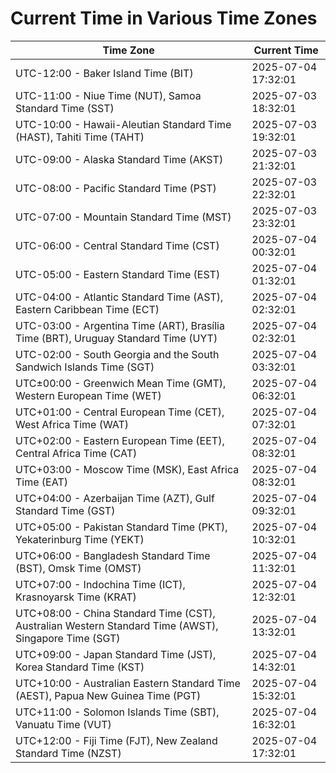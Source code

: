 # Current Time in Various Time Zones

| Time Zone | Current Time |
|-----------|--------------|
| UTC-12:00 - Baker Island Time (BIT) | 2025-07-04 17:32:01 |
| UTC-11:00 - Niue Time (NUT), Samoa Standard Time (SST) | 2025-07-03 18:32:01 |
| UTC-10:00 - Hawaii-Aleutian Standard Time (HAST), Tahiti Time (TAHT) | 2025-07-03 19:32:01 |
| UTC-09:00 - Alaska Standard Time (AKST) | 2025-07-03 21:32:01 |
| UTC-08:00 - Pacific Standard Time (PST) | 2025-07-03 22:32:01 |
| UTC-07:00 - Mountain Standard Time (MST) | 2025-07-03 23:32:01 |
| UTC-06:00 - Central Standard Time (CST) | 2025-07-04 00:32:01 |
| UTC-05:00 - Eastern Standard Time (EST) | 2025-07-04 01:32:01 |
| UTC-04:00 - Atlantic Standard Time (AST), Eastern Caribbean Time (ECT) | 2025-07-04 02:32:01 |
| UTC-03:00 - Argentina Time (ART), Brasília Time (BRT), Uruguay Standard Time (UYT) | 2025-07-04 02:32:01 |
| UTC-02:00 - South Georgia and the South Sandwich Islands Time (SGT) | 2025-07-04 03:32:01 |
| UTC±00:00 - Greenwich Mean Time (GMT), Western European Time (WET) | 2025-07-04 06:32:01 |
| UTC+01:00 - Central European Time (CET), West Africa Time (WAT) | 2025-07-04 07:32:01 |
| UTC+02:00 - Eastern European Time (EET), Central Africa Time (CAT) | 2025-07-04 08:32:01 |
| UTC+03:00 - Moscow Time (MSK), East Africa Time (EAT) | 2025-07-04 08:32:01 |
| UTC+04:00 - Azerbaijan Time (AZT), Gulf Standard Time (GST) | 2025-07-04 09:32:01 |
| UTC+05:00 - Pakistan Standard Time (PKT), Yekaterinburg Time (YEKT) | 2025-07-04 10:32:01 |
| UTC+06:00 - Bangladesh Standard Time (BST), Omsk Time (OMST) | 2025-07-04 11:32:01 |
| UTC+07:00 - Indochina Time (ICT), Krasnoyarsk Time (KRAT) | 2025-07-04 12:32:01 |
| UTC+08:00 - China Standard Time (CST), Australian Western Standard Time (AWST), Singapore Time (SGT) | 2025-07-04 13:32:01 |
| UTC+09:00 - Japan Standard Time (JST), Korea Standard Time (KST) | 2025-07-04 14:32:01 |
| UTC+10:00 - Australian Eastern Standard Time (AEST), Papua New Guinea Time (PGT) | 2025-07-04 15:32:01 |
| UTC+11:00 - Solomon Islands Time (SBT), Vanuatu Time (VUT) | 2025-07-04 16:32:01 |
| UTC+12:00 - Fiji Time (FJT), New Zealand Standard Time (NZST) | 2025-07-04 17:32:01 |
